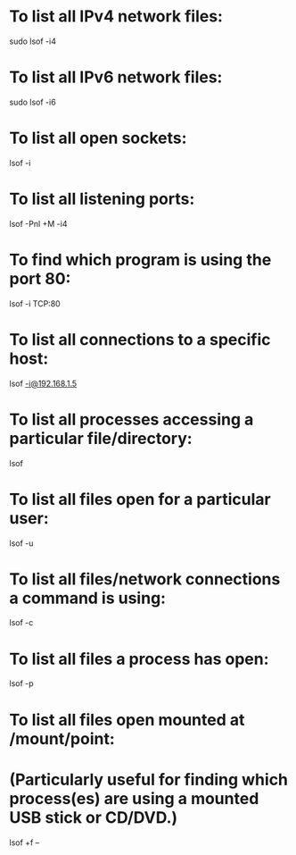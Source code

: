 To list all IPv4 network files:
===============================

sudo lsof -i4

To list all IPv6 network files:
===============================

sudo lsof -i6

To list all open sockets:
=========================

lsof -i

To list all listening ports:
============================

lsof -Pnl +M -i4

To find which program is using the port 80:
===========================================

lsof -i TCP:80

To list all connections to a specific host:
===========================================

lsof -i@192.168.1.5

To list all processes accessing a particular file/directory:
============================================================

lsof

To list all files open for a particular user:
=============================================

lsof -u

To list all files/network connections a command is using:
=========================================================

lsof -c

To list all files a process has open:
=====================================

lsof -p

To list all files open mounted at /mount/point:
===============================================

(Particularly useful for finding which process(es) are using a mounted USB stick or CD/DVD.)
============================================================================================

lsof +f –
